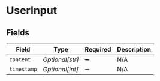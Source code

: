 # UserInput


## Fields

| Field              | Type               | Required           | Description        |
| ------------------ | ------------------ | ------------------ | ------------------ |
| `content`          | *Optional[str]*    | :heavy_minus_sign: | N/A                |
| `timestamp`        | *Optional[int]*    | :heavy_minus_sign: | N/A                |